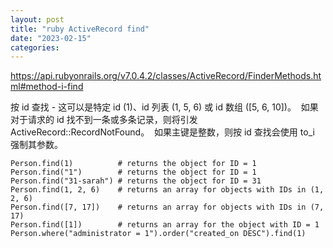```yaml
---
layout: post
title: "ruby ActiveRecord find"
date: "2023-02-15"
categories: 
---
```

<p><a href="https://api.rubyonrails.org/v7.0.4.2/classes/ActiveRecord/FinderMethods.html#method-i-find">https://api.rubyonrails.org/v7.0.4.2/classes/ActiveRecord/FinderMethods.html#method-i-find</a></p>

<p>按 id 查找 - 这可以是特定 id (1)、id 列表 (1, 5, 6) 或 id 数组 ([5, 6, 10])。&nbsp; 如果对于请求的 id 找不到一条或多条记录，则将引发 ActiveRecord::RecordNotFound。&nbsp; 如果主键是整数，则按 id 查找会使用 to_i 强制其参数。</p>

<pre>
<code>Person.find(1)          # returns the object for ID = 1
Person.find(&quot;1&quot;)        # returns the object for ID = 1
Person.find(&quot;31-sarah&quot;) # returns the object for ID = 31
Person.find(1, 2, 6)    # returns an array for objects with IDs in (1, 2, 6)
Person.find([7, 17])    # returns an array for objects with IDs in (7, 17)
Person.find([1])        # returns an array for the object with ID = 1
Person.where(&quot;administrator = 1&quot;).order(&quot;created_on DESC&quot;).find(1)</code></pre>

